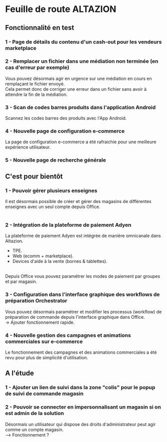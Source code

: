 <div class='roadmapPage'>
<h1>Feuille de route ALTAZION</h1>
<h2>Fonctionnalité en test</h2>
<div id="enTest">
<div class="item">
<h3>1 - Page de détails du contenu d'un cash-out pour les vendeurs marketplace</h3>
</div>
<div class="item">
<h3>2 - Remplacer un fichier dans une médiation non terminée (en cas d'erreur par exemple)</h3>
<div>Vous pouvez désormais agir en urgence sur une médiation en cours en remplaçant le fichier envoyé. </div><div>Cela permet donc de corriger une erreur dans un fichier sans avoir à attendre la fin de la médiation. </div>
</div>
<div class="item">
<h3>3 - Scan de codes barres produits dans l'application Android</h3>
<div>Scannez les codes barres des produits avec l'App Android. </div>
</div>
<div class="item">
<h3>4 - Nouvelle page de configuration e-commerce</h3>
<div>La page de configuration e-commerce a été rafraichie pour une meilleure expérience utilisateur. </div>
</div>
<div class="item">
<h3>5 - Nouvelle page de recherche générale</h3>
</div>
</div>
<h2>C'est pour bientôt</h2>
<div id="bientot">
<div class="item">
<h3>1 - Pouvoir gérer plusieurs enseignes </h3>
<div><span style="">Il est désormais possible de c</span><span style="">réer et gérer des magasins de différentes enseignes avec un seul compte depuis Office.</span><br> </div><div><br> </div>
</div>
<div class="item">
<h3>2 - Intégration de la plateforme de paiement Adyen </h3>
<div>La plateforme de paiement Adyen est intégrée de manière omnicanale dans Altazion.&nbsp; </div><div><ul><li>T<span style="color:rgba(0, 0, 0, 0.9);display:inline !important;">PE.</span> </li><li>Web (ecomm + marketplace). </li><li>Devices d'aide à la vente (bornes &amp; tablettes). </li> </ul> </div><div><br style="box-sizing:border-box;color:rgba(0, 0, 0, 0.9);"><span style="color:rgba(0, 0, 0, 0.9);display:inline !important;">Depuis Office vous pouvez paramétrer les modes de paiement par groupes et par magasin.</span> </div>
</div>
<div class="item">
<h3>3 - Configuration dans l'interface graphique des workflows de préparation Orchestrator </h3>
<div>Vous pouvez désormais paramétrer et modifier les processus (workflow) de préparation de commande depuis l'interface graphique dans Office.&nbsp; </div><div>-&gt; Ajouter fonctionnement rapide. </div>
</div>
<div class="item">
<h3>4 - Nouvelle gestion des campagnes et animations commerciales sur e-commerce </h3>
<div>Le fonctionnement des campagnes et des animations commerciales a été revu pour plus de simplicité d'utilisation. </div>
</div>
</div>
<h2>A l'étude</h2>
<div id="etude">
<div class="item">
<h3>1 - Ajouter un lien de suivi dans la zone "colis" pour le popup de suivi de commande magasin</h3>
</div>
<div class="item">
<h3>2 - Pouvoir se connecter en impersonnalisant un magasin si on est admin de la solution</h3>
<div><div style="box-sizing:border-box;">Désormais un utilisateur qui dispose des droits d'administrateur peut agir comme un compte magasin.&nbsp; </div><div style="box-sizing:border-box;">--&gt; Fonctionnement ?&nbsp; </div><br> </div>
</div>
</div>
</div>

